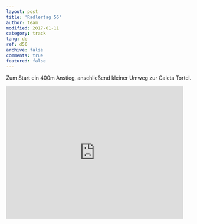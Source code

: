 ```yaml
---   
layout: post 
title: 'Radlertag 56'  
author: team 
modified: 2017-01-11
category: track 
lang: de 
ref: d56
archive: false 
comments: true 
featured: false 
--- 
```


 Zum Start ein 400m Anstieg, anschließend kleiner Umweg zur Caleta Tortel.                                                                                                                                                                                                                                                                                                                                                                                                                                    

<iframe width='480' height='360' src='http://track-kit.net/maps_s3/?v=embed&track=234075.gpx' frameborder='0' allowfullscreen></iframe>